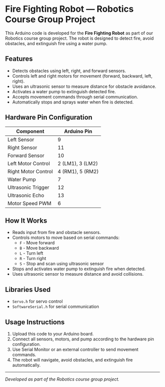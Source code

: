 # Fire Fighting Robot — Robotics Course Group Project

This Arduino code is developed for the **Fire Fighting Robot** as part of our Robotics course group project. The robot is designed to detect fire, avoid obstacles, and extinguish fire using a water pump.

## Features

- Detects obstacles using left, right, and forward sensors.
- Controls left and right motors for movement (forward, backward, left, right).
- Uses an ultrasonic sensor to measure distance for obstacle avoidance.
- Activates a water pump to extinguish detected fire.
- Accepts movement commands through serial communication.
- Automatically stops and sprays water when fire is detected.

## Hardware Pin Configuration

| Component           | Arduino Pin       |
|---------------------|-------------------|
| Left Sensor         | 9                 |
| Right Sensor        | 11                |
| Forward Sensor      | 10                |
| Left Motor Control  | 2 (LM1), 3 (LM2)  |
| Right Motor Control | 4 (RM1), 5 (RM2)  |
| Water Pump          | 7                 |
| Ultrasonic Trigger  | 12                |
| Ultrasonic Echo     | 13                |
| Motor Speed PWM     | 6                 |

## How It Works

- Reads input from fire and obstacle sensors.
- Controls motors to move based on serial commands:
  - `F` - Move forward
  - `B` - Move backward
  - `L` - Turn left
  - `R` - Turn right
  - `S` - Stop and scan using ultrasonic sensor
- Stops and activates water pump to extinguish fire when detected.
- Uses ultrasonic sensor to measure distance and avoid collisions.

## Libraries Used

- `Servo.h` for servo control
- `SoftwareSerial.h` for serial communication

## Usage Instructions

1. Upload this code to your Arduino board.
2. Connect all sensors, motors, and pump according to the hardware pin configuration.
3. Use Serial Monitor or an external controller to send movement commands.
4. The robot will navigate, avoid obstacles, and extinguish fire automatically.

---

*Developed as part of the Robotics course group project.*
